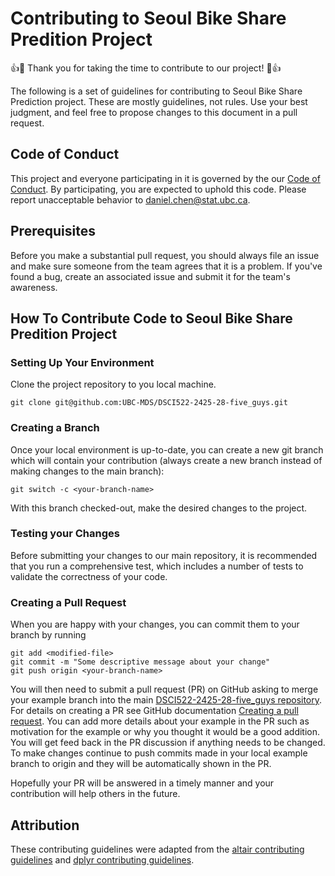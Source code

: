 # Contributing to Seoul Bike Share Predition Project

👍🎉 Thank you for taking the time to contribute to our project! 🎉👍

The following is a set of guidelines for contributing to Seoul Bike Share Prediction project. These are mostly guidelines, not rules. Use your best judgment, and feel free to propose changes to this document in a pull request.

## Code of Conduct

This project and everyone participating in it is governed by the our [Code of Conduct](https://github.com/UBC-MDS/DSCI522-2425-28-five_guys/blob/lukman-doc-files/CODE_OF_CONDUCT.md). By participating, you are expected to uphold this code. Please report unacceptable behavior to daniel.chen@stat.ubc.ca.

## Prerequisites

Before you make a substantial pull request, you should always file an issue and make sure someone from the team agrees that it is a problem. If you've found a bug, create an associated issue and submit it for the team's awareness.

## How To Contribute Code to Seoul Bike Share Predition Project

### Setting Up Your Environment

Clone the project repository to you local machine. 
```
git clone git@github.com:UBC-MDS/DSCI522-2425-28-five_guys.git
```

### Creating a Branch

Once your local environment is up-to-date, you can create a new git branch which will contain your contribution (always create a new branch instead of making changes to the main branch):

```
git switch -c <your-branch-name>
```

With this branch checked-out, make the desired changes to the project.

### Testing your Changes

Before submitting your changes to our main repository, it is recommended that you run a comprehensive test, which includes a number of tests to validate the correctness of your code.

### Creating a Pull Request

When you are happy with your changes, you can commit them to your branch by running
```
git add <modified-file>
git commit -m "Some descriptive message about your change"
git push origin <your-branch-name>
```

You will then need to submit a pull request (PR) on GitHub asking to merge your example branch into the main [DSCI522-2425-28-five_guys repository](https://github.com/UBC-MDS/DSCI522-2425-28-five_guys
). For details on creating a PR see GitHub documentation [Creating a pull request](https://help.github.com/en/articles/creating-a-pull-request). You can add more details about your example in the PR such as motivation for the example or why you thought it would be a good addition. You will get feed back in the PR discussion if anything needs to be changed. To make changes continue to push commits made in your local example branch to origin and they will be automatically shown in the PR.

Hopefully your PR will be answered in a timely manner and your contribution will help others in the future.


## Attribution

These contributing guidelines were adapted from the [altair contributing guidelines](https://github.com/vega/altair/blob/main/CONTRIBUTING.md) and [dplyr contributing guidelines](https://github.com/tidyverse/dplyr/blob/master/.github/CONTRIBUTING.md).
